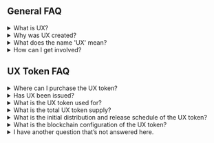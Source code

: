 ## General FAQ

<details>

<summary>What is UX?</summary>

UX is a cross chain DeFi hub that interconnects between blockchains.

As a base layer blockchain, applications and money lego primitives can be built on top of UX to access cross chain leverage and liquidity. The UX chain facilitates interoperability between the Cosmos ecosystem, Ethereum network, side chain architectures, layer two scaling solutions, and alternative base layer protocols. As a Cosmos SDK blockchain, UX is interoperable with blockchains including Terra, Crypto.com, Binance Chain, Osmosis, Secret Network, and 30+ other chains, plus Ethereum, from Day 1.

The native UX token is a Proof of Stake asset that can exist as a Cosmos SDK token and an ERC20 token on Ethereum.

</details>

<details>
<summary>Why was UX created?</summary>

UX was created to address three main issues that exist in DeFi:

1. Detached Yields
2. Concentrated Systematic Risks
3. Isolated Capital

UX plans to break the inherent silos between blockchains by utilizing bridging solutions towards interconnecting blockchains and encouraging better capital efficiency. The eventual goals will be to enable interchain lending and borrowing, multi-chain staking and delegations, plus cross chain defi rates.

</details>

<details>
<summary>What does the name 'UX' mean?</summary>

The name UX was inspired by the Japanese word “Umi”, which translates to ocean. We use this water analogy to refer to the vision that transactions can happen without being restricted to specific systems; i.e. money can flow freely like water across different blockchains.

</details>

<details>
<summary>How can I get involved?</summary>

UX releases new community programs and events on an ongoing basis to gather the community for fun events, new product testing, or to simply crowdsource wisdom on various topics. Join the discussion on Discord and follow UX on X to learn more. All of UX's official links can be found [here](https://linktr.ee/UmeeCrossChain).

</details>

## UX Token FAQ

<details>
<summary>Where can I purchase the UX token?</summary>

The UX token is currently AVAILABLE for purchase. The Coinlist public sale has ended, and the TGE occured on February 15th, 2022. More information about where UX can be purchase can be found [here](https://www.coingecko.com/en/coins/uxchain).

</details>

<details>
<summary>Has UX been issued?</summary>

The UX token has been issued. The token was issued to Coinlist buyers during the TGE that occured on February 15th, 2022. You are now able to purchase UX on available markets.

</details>

<details>
<summary>What is the UX token used for?</summary>

UX tokens are used to pay for network fees on the UX blockchain, to provide Proof of Stake consensus to the UX network, and for protocol governance. You can read more about UX token uses in UX's [documentation](https://umeeversity.umee.cc/overview/UX-token/token-utility.html)

</details>

<details>
<summary>What is the total UX token supply?</summary>

10 billion. You can learn more about the inflation and deflation mechanisms in place [here](https://umeeversity.umee.cc/overview/UX-token/tokenomics.html#supply)

</details>

<details>
<summary>What is the initial distribution and release schedule of the UX token?</summary>

Details about UX’s token distribution and release schedule can be found [here](https://umeeversity.umee.cc/overview/UX-token/tokenomics.html#supply)

</details>

<details>
<summary>What is the blockchain configuration of the UX token?</summary>

The UX token will exist in both ERC20 and Cosmos SDK format. If users want to convert from one blockchain to another, all they need to do is to go to the UX Application page and use the convert function through UX’s gravity bridge; such transactions will take sub minutes. Find more details [here](https://umeeversity.umee.cc/overview/UX-token/token-format.html)

</details>

<details>
<summary>I have another question that’s not answered here.</summary>

Take a look at the [official documentation](https://umeeversity.umee.cc/) - if you can’t find the answer to your question here, share it with us in the [#support-chat on Discord](https://discord.com/invite/uxchaiun) or in the UX [Telegram](https://t.me/umeecrosschain).

</details>
